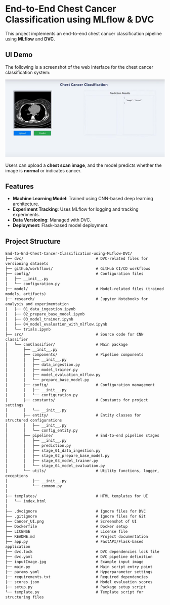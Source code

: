 # End-to-End Chest Cancer Classification using MLflow & DVC

This project implements an end-to-end chest cancer classification pipeline using **MLflow** and **DVC**.

## **UI Demo**
The following is a screenshot of the web interface for the chest cancer classification system:

![Chest Cancer Classification UI](Cancer_UI.png)

Users can upload a **chest scan image**, and the model predicts whether the image is **normal** or indicates cancer.

## **Features**
- **Machine Learning Model**: Trained using CNN-based deep learning architecture.
- **Experiment Tracking**: Uses MLflow for logging and tracking experiments.
- **Data Versioning**: Managed with DVC.
- **Deployment**: Flask-based model deployment.


## Project Structure

```
End-to-End-Chest-Cancer-Classification-using-MLflow-DVC/
├── dvc/                                # DVC-related files for versioning datasets
├── github/workflows/                   # GitHub CI/CD workflows
├── config/                             # Configuration files
│   ├── __init__.py
│   └── configuration.py
├── model/                              # Model-related files (trained models, artifacts)
├── research/                           # Jupyter Notebooks for analysis and experimentation
│   ├── 01_data_ingestion.ipynb
│   ├── 02_prepare_base_model.ipynb
│   ├── 03_model_trainer.ipynb
│   ├── 04_model_evaluation_with_mlflow.ipynb
│   └── trials.ipynb
├── src/                                # Source code for CNN classifier
│   └── cnnClassifier/                  # Main package
│       ├── __init__.py
│       ├── components/                 # Pipeline components
│       │   ├── __init__.py
│       │   ├── data_ingestion.py
│       │   ├── model_trainer.py
│       │   ├── model_evaluation_mlflow.py
│       │   └── prepare_base_model.py
│       ├── config/                     # Configuration management
│       │   ├── __init__.py
│       │   └── configuration.py
│       ├── constants/                  # Constants for project settings
│       │   └── __init__.py
│       ├── entity/                     # Entity classes for structured configurations
│       │   ├── __init__.py
│       │   └── config_entity.py
│       ├── pipeline/                   # End-to-end pipeline stages
│       │   ├── __init__.py
│       │   ├── prediction.py
│       │   ├── stage_01_data_ingestion.py
│       │   ├── stage_02_prepare_base_model.py
│       │   ├── stage_03_model_trainer.py
│       │   └── stage_04_model_evaluation.py
│       └── utils/                      # Utility functions, logger, exceptions
│           ├── __init__.py
│           └── common.py
│
├── templates/                          # HTML templates for UI
│   └── index.html
│
├── .dvcignore                          # Ignore files for DVC
├── .gitignore                          # Ignore files for Git
├── Cancer_UI.png                       # Screenshot of UI
├── Dockerfile                          # Docker setup
├── LICENSE                             # License file
├── README.md                           # Project documentation
├── app.py                              # FastAPI/Flask-based application
├── dvc.lock                            # DVC dependencies lock file
├── dvc.yaml                            # DVC pipeline definition
├── inputImage.jpg                      # Example input image
├── main.py                             # Main script entry point
├── params.yaml                         # Hyperparameter settings
├── requirements.txt                    # Required dependencies
├── scores.json                         # Model evaluation scores
├── setup.py                            # Package setup script
└── template.py                         # Template script for structuring files
```
